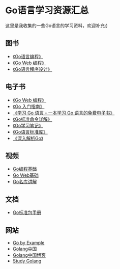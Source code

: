 Go语言学习资源汇总
========

这里是我收集的一些Go语言的学习资料，欢迎补充:)

## 图书

- [《Go语言编程》](http://item.jd.com/11067810.html)
- [《Go Web 编程》](http://item.jd.com/11224644.html)
- [《Go语言程序设计》](http://item.jd.com/11281696.html)

## 电子书

- [《Go Web 编程》](https://github.com/Unknwon/the-way-to-go_ZH_CN)
- [《Go 入门指南》](https://github.com/Unknwon/the-way-to-go_ZH_CN)
- [《学习 Go 语言 - 一本学习 Go 语言的免费电子书》](https://github.com/mikespook/Learning-Go-zh-cn)
- [《Go标准命令详解》](https://github.com/hyper-carrot/go_command_tutorial)
- [《Go学习笔记》](https://github.com/qyuhen/book)
- [《Go语言标准库》](https://github.com/polaris1119/The-Golang-Standard-Library-by-Example)
- [《深入解析Go》](https://github.com/tiancaiamao/go-internals)

## 视频

- [Go编程基础](https://github.com/Unknwon/go-fundamental-programming)
- [Go Web基础](https://github.com/Unknwon/go-web-foundation)
- [Go名库讲解](https://github.com/Unknwon/go-rock-libraries-showcases)

## 文档

- [Go标准包手册](https://github.com/astaxie/gopkg)

## 网站

- [Go by Example](https://gobyexample.com/)
- [Golang中国](http://golangtc.com/)
- [Golang中国博客](http://blog.go-china.org/)
- [Study Golang](http://studygolang.com/)
